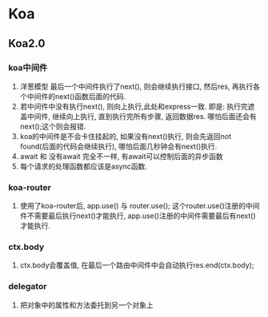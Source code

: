 # Koa

## Koa2.0

### koa中间件

1. 洋葱模型
  最后一个中间件执行了next(), 则会继续执行接口, 然后res,
     再执行各个中间件的next()函数后面的代码.
2. 若中间件中没有执行next(), 则向上执行,此处和express一致.
   即是: 执行完遮盖中间件, 继续向上执行, 直到执行完所有步骤, 返回数据res.
   哪怕后面还会有next();这个则会报错.
3. koa的中间件是不会卡住挂起的, 如果没有next()执行, 则会先返回not found(后面的代码会继续执行),
   哪怕后面几秒钟会有next()执行.
4. await 和 没有await 完全不一样, 有await可以控制后面的异步函数
5. 每个请求的处理函数都应该是async函数.

### koa-router

1. 使用了koa-router后, app.use() 与 router.use();
   这个router.use()注册的中间件不需要最后执行next()才能执行, app.use()注册的中间件需要最后有next()才能执行.

### ctx.body

1. ctx.body会覆盖值, 在最后一个路由中间件中会自动执行res.end(ctx.body);

### delegator

1. 把对象中的属性和方法委托到另一个对象上
